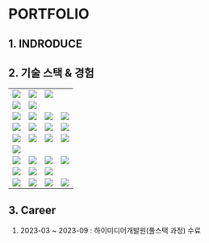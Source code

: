 # PORTFOLIO

## 1. INDRODUCE

## 2. 기술 스택 & 경험

<table>
   <tr>
      <td><img src="oracle.jpg" /></td>
      <td><img src="mysql.jpg" /></td>
      <td><img src="postgresql.jpg" /></td>
   </tr>
   <tr>
      <td><img src="mongodb.jpg" /></td>
      <td><img src="redis.jpg" /></td>
   </tr>
   <tr>
      <td><img src="java.jpg" /></td>
      <td><img src="python.jpg" /></td>
      <td><img src="js.jpg"  /></td>
      <td><img src="typescript.jpg" /></td>
   </tr>
   <tr>
      <td><img src="springboot.jpg" /></td>
      <td><img src="fastapi.jpg" /></td>
      <td><img src="mybatis.jpg" /></td>
      <td><img src="nodejs.jpg" /></td>
   </tr>
   <tr>
      <td><img src="html.jpg" /></td>
      <td><img src="css.jpg" /></td>
      <td><img src="jqeury.jpg" /></td>
      <td><img src="Thyemleaf.jpg" /></td>
   </tr>
   <tr>
      <td><img src="sequalize.jpg" /></td>
   </tr>
   <tr>
      <td><img src="nextJs.jpg" /></td>
      <td><img src="react.jpg" /></td>
      <td><img src="svetle.jpg" /></td>
      <td><img src="express.jpg" /></td>
   </tr>
   <tr>
      <td><img src="nginx.jpg" /></td>
      <td><img src="kafka.jpg" /></td>
      <td><img src="docker.jpg" /></td>
   </tr>
   <tr>
      <td><img src="intelij.jpg" /></td>
      <td><img src="vscode.jpg" /></td>
      <td><img src="figma.jpg" /></td>
      <td><img src="notion.jpg" /></td>
   </tr>
</table>

## 3. Career
1. 2023-03 ~ 2023-09 : 하이미디어개발원(풀스택 과정) 수료